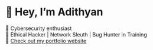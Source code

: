 # 👋 Hey, I’m Adithyan 

🚀 Cybersecurity enthusiast  
🧠 Ethical Hacker | Network Sleuth | Bug Hunter in Training  
📂 [Check out my portfolio website](https://adhi4747.github.io/your-repo-name)
